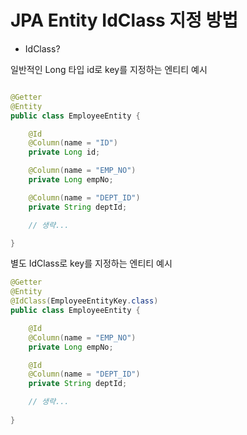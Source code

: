 # JPA Entity IdClass 지정 방법

* IdClass?

일반적인 Long 타입 id로 key를 지정하는 엔티티 예시

```Java

@Getter
@Entity
public class EmployeeEntity {

    @Id
    @Column(name = "ID")
    private Long id;

    @Column(name = "EMP_NO")
    private Long empNo;

    @Column(name = "DEPT_ID")
    private String deptId;

    // 생략...

}

```

별도 IdClass로 key를 지정하는 엔티티 예시

```Java
@Getter
@Entity
@IdClass(EmployeeEntityKey.class)
public class EmployeeEntity {

    @Id
    @Column(name = "EMP_NO")
    private Long empNo;

    @Id
    @Column(name = "DEPT_ID")
    private String deptId;

    // 생략...
    
}

